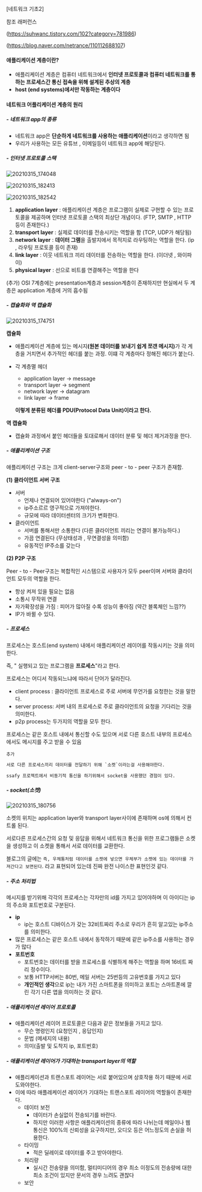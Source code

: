 [네트워크 기초2] 



참조 래퍼런스

(https://suhwanc.tistory.com/102?category=781986)

(https://blog.naver.com/netrance/110112688107)



#### 애플리케이션 계층이란?

- 애플리케이션 계층은 컴퓨터 네트워크에서  <b>인터넷 프로토콜과 컴퓨터 네트워크를 통하는 프로세스간 통신 접속을 위해 설계된 추상의 계층</b>
- <b>host (end systems)에서만 작동하는 계층이다</b>



#### 네트워크 어플리케이션 계층의 원리

##### - 네트워크 app의 종류

- 네트워크 app은 <b>단순하게 네트워크를 사용하는 애플리케이션</b>이라고 생각하면 됨
- 우리가 사용하는 모든 유튜브 , 이메일등이 네트워크 app에 해당된다.

##### - 인터넷 프로토콜 스택

![20210315_174048](20210315_174048.png)

![20210315_182413](20210315_182413.png)

![20210315_182542](20210315_182542.png)

1. <b>application layer</b> : 애플리케이션 계층은 프로그램이 실제로 구현할 수 있는 프로토콜을 제공하며 인터넷 프로토콜 스택의 최상단 개념이다. (FTP, SMTP , HTTP등이 존재한다.)
2. <b>transport layer</b> : 실제로 데이터를 전송시키는 역할을 함 (TCP, UDP가 해당됨)
3. <b>network layer</b> : <b>데이터 그램</b>을 출발지에서 목적지로 라우팅하는 역할을 한다. (ip , 라우팅 프로토콜 등이 존재)
4. <b>link layer</b> : 이웃 네트워크 끼리 데이터를 전송하는 역할을 한다. (이더넷 , 와이파이)
5. <b>physical layer</b> : 선으로 비트를 연결해주는 역할을 한다



(추가) OSI 7계층에는 presentation계층과 session계층이 존재하지만 현실에서 두 계층은 application 계층에 거의 흡수됨  



##### - 캡슐화와 역 캡슐화

![20210315_174751](20210315_174751.png)

<b>캡슐화</b> 

- 애플리케이션 계층에 있는 메시지<b>(원본 데이터를 보내기 쉽게 쪼갠 메시지)</b>가 각 계층을 거치면서 추가적인 헤더를 붙는 과정. 이떄 각 계층마다 정해진 헤더가 붙는다.

- 각 계층멸 헤더

  - application layer -> message
  - transport layer -> segment
  - network layer -> datagram
  - link layer -> frame

  <b>이렇게 분류된 헤더를 PDU(Protocol Data Unit)이라고 한다.</b>

<b>역 캡슐화</b>

- 캡슐화 과정에서 붙인 헤더들을 토대로해서 데이터 분류 및 헤더 제거과정을 한다.



##### - 애플리케이션 구조

애플리케이션 구조는 크게 client-server구조와 peer - to - peer 구조가 존재함.

<b>(1) 클라이언트 서버 구조</b>

- 서버
  - 언제나 연결되어 있어야한다 ("always-on")
  - ip주소르르 영구적으로 가져야한다.
  - 규모에 따라 데이터센터의 크기가 변화한다.
- 클라이언트
  - 서버를 통해서만 소통한다 (다른 클라이언트 끼리는 연결이 불가능하다.)
  - 가끔 연결된다 (무상태성과 , 무연결성을 의미함)
  - 유동적인 IP주소를 갖는다

<b>(2) P2P 구조</b>

Peer - to - Peer구조는 복합적인 시스템으로 사용자가 모두 peer이며 서버와 클라이언트 모두의 역할을 한다.

- 항상 켜져 있을 필요는 없음
- 소통시 무작위 연결
- 자가확장성을 가짐 : 피어가 많아질 수록 성능이 좋아짐 (약간 블록체인 느낌??)
- IP가 바뀔 수 있다.



##### - 프로세스

프로세스는 호스트(end system) 내에서 애플리케이션 레이어를 작동시키는 것을 의미한다.

즉, " 실행되고 있는 프로그램을 <b>프로세스</b>"라고 한다.

프로세스는 어디서 작동되느냐에 따라서 단어가 달라진다.

- client process : 클라이언트 프로세스로 주로 서버에 무언가를 요청한는 것을 말한다.
- server process: 서버 내의 프로세스로 주로 클라이언트의 요청을 기다리는 것을 의미한다.
- p2p process는 두가지의 역할을 모두 한다.



프로세스는 같은 호스트 내에서 통신할 수도 있으며 서로 다른 호스트 내부의 프로세스에서도 메시지를 주고 받을 수 있음

`추가`

```txt
서로 다른 프로세스끼리 데이터를 전달하기 위해 `소켓`이라는걸 사용해야한다.

ssafy 프로젝트에서 비동기적 통신을 하기위해서 socket을 사용했던 경험이 있다.
```



##### - socket(소켓)

![20210315_180756](20210315_180756.png)

소켓의 위치는 application layer와 transport layer사이에 존재하며 os에 의해서 컨트롤 된다.

서로다른 프로세스간의 요청 및 응답을 위해서 네트워크 통신을 위한 프로그램들은 소켓을 생성하고 이 소켓을 통해서 서로 데이터를 교환한다.



블로그의 글에는 `즉, 우체통처럼 데이터를 소켓에 넣으면 우체부가 소켓에 있는 데이터를 가져간다고 보면된다`. 라고 표현되어 있는데 진짜 완전 나이스한 표현인것 같다.



##### - 주소 처리법

메시지를 받기위해 각각의 프로세스는 각자만의 id를 가지고 있어야하며 이 아이디는 ip의 주소와 포트번호로 구분된다.



- <b>ip</b> 
  - ip는 호스트 디바이스가 갖는 32비트짜리 주소로 우리가 흔히 알고있는 ip주소를 의미한다.
- 많은 프로세스는 같은 호스트 내에서 동작하기 때문에 같은 ip주소를 사용하는 경우가 많다
- <b>포트번호</b> 
  - 포트번호는 데이터를 받을 프로세스를 식별하게 해주는 역할을 하며 16비트 짜리 정수이다.
  - 보통 HTTP서버는 80번, 메일 서버는 25번등의 고유번호를 가지고 있다
  - <b>개인적인 생각</b>으로 ip는 내가 가진 스마트폰을 의미하고 포트는 스마트폰에 깔린 각기 다른 앱을 의미하는 것 같다.



##### - 애플리케이션 레이어 프로토콜

- 애플리케이션 레이어 프로토콜은 다음과 같은 정보들을 가지고 있다.
  - 무슨 명령인지 (요청인지 , 응답인지)
  - 문법 (메세지의 내용)
  - 의미(출발 및 도착지 ip, 포트번호)



##### - 애플리케이션 레이어가 기대하는 transport layer의 역할

- 애플리케이션과 트랜스포트 레이어는 서로 붙어있으며 상호작용 하기 때문에 서로 도와야한다.
- 이에 따라 애플레케이션 레이어가 기대하는 트랜스포트 레이어의 역할들이 존재한다.
  - 데이터 보전
    - 데이터가 손실없이 전송되기를 바란다.
    - 하지만 이러한 사항은 애플리케이션의 종류에 따라 나뉘는데 메일이나 웹 통신은 100%의 신뢰성을 요구하지만, 오디오 등은 어느정도의 손실을 허용한다.
  - 타이밍
    - 적은 딜레이로 데이터를 주고 받아야한다.
  - 처리량
    - 실시간 전송량을 의미함, 멀티미디어의 경우 최소 이정도의 전송량에 대한 최소 조건이 있지만 문서의 경우 느려도 괜찮다
  - 보안